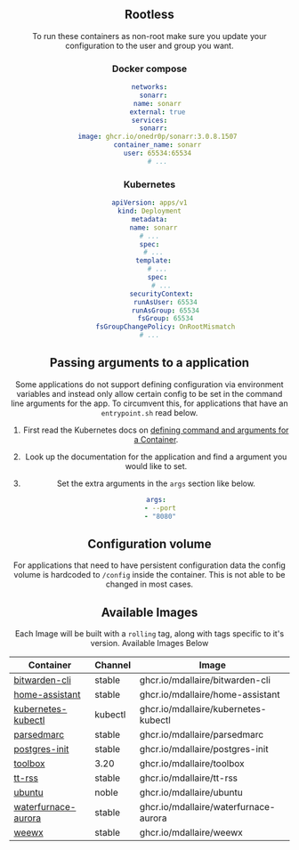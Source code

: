 <!---
NOTE: AUTO-GENERATED FILE
to edit this file, instead edit its template at: ./scripts/templates/README.md.j2
-->
<div align="center">



## Rootless

To run these containers as non-root make sure you update your configuration to the user and group you want.

### Docker compose

```yaml
networks:
  sonarr:
    name: sonarr
    external: true
services:
  sonarr:
    image: ghcr.io/onedr0p/sonarr:3.0.8.1507
    container_name: sonarr
    user: 65534:65534
    # ...
```

### Kubernetes

```yaml
apiVersion: apps/v1
kind: Deployment
metadata:
  name: sonarr
# ...
spec:
  # ...
  template:
    # ...
    spec:
      # ...
      securityContext:
        runAsUser: 65534
        runAsGroup: 65534
        fsGroup: 65534
        fsGroupChangePolicy: OnRootMismatch
# ...
```

## Passing arguments to a application

Some applications do not support defining configuration via environment variables and instead only allow certain config to be set in the command line arguments for the app. To circumvent this, for applications that have an `entrypoint.sh` read below.

1. First read the Kubernetes docs on [defining command and arguments for a Container](https://kubernetes.io/docs/tasks/inject-data-application/define-command-argument-container/).
2. Look up the documentation for the application and find a argument you would like to set.
3. Set the extra arguments in the `args` section like below.

    ```yaml
    args:
      - --port
      - "8080"
    ```

## Configuration volume

For applications that need to have persistent configuration data the config volume is hardcoded to `/config` inside the container. This is not able to be changed in most cases.

## Available Images

Each Image will be built with a `rolling` tag, along with tags specific to it's version. Available Images Below

Container | Channel | Image
--- | --- | ---
[bitwarden-cli](https://github.com/mdallaire/pkgs/container/bitwarden-cli) | stable | ghcr.io/mdallaire/bitwarden-cli
[home-assistant](https://github.com/mdallaire/pkgs/container/home-assistant) | stable | ghcr.io/mdallaire/home-assistant
[kubernetes-kubectl](https://github.com/mdallaire/pkgs/container/kubernetes-kubectl) | kubectl | ghcr.io/mdallaire/kubernetes-kubectl
[parsedmarc](https://github.com/mdallaire/pkgs/container/parsedmarc) | stable | ghcr.io/mdallaire/parsedmarc
[postgres-init](https://github.com/mdallaire/pkgs/container/postgres-init) | stable | ghcr.io/mdallaire/postgres-init
[toolbox](https://github.com/mdallaire/pkgs/container/toolbox) | 3.20 | ghcr.io/mdallaire/toolbox
[tt-rss](https://github.com/mdallaire/pkgs/container/tt-rss) | stable | ghcr.io/mdallaire/tt-rss
[ubuntu](https://github.com/mdallaire/pkgs/container/ubuntu) | noble | ghcr.io/mdallaire/ubuntu
[waterfurnace-aurora](https://github.com/mdallaire/pkgs/container/waterfurnace-aurora) | stable | ghcr.io/mdallaire/waterfurnace-aurora
[weewx](https://github.com/mdallaire/pkgs/container/weewx) | stable | ghcr.io/mdallaire/weewx


